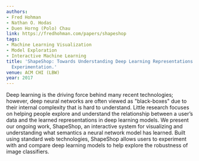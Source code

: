 ```yaml
---
authors:
- Fred Hohman
- Nathan O. Hodas
- Duen Horng (Polo) Chau
link: https://fredhohman.com/papers/shapeshop
tags:
- Machine Learning Visualization
- Model Exploration
- Interactive Machine Learning
title: 'ShapeShop: Towards Understanding Deep Learning Representations via Interactive
  Experimentation.'
venue: ACM CHI (LBW)
year: 2017
---
```

Deep learning is the driving force behind many recent technologies; however, deep neural networks are often viewed as "black-boxes" due to their internal complexity that is hard to understand. Little research focuses on helping people explore and understand the relationship between a user’s data and the learned representations in deep learning models. We present our ongoing work, ShapeShop, an interactive system for visualizing and understanding what semantics a neural network model has learned. Built using standard web technologies, ShapeShop allows users to experiment with and compare deep learning models to help explore the robustness of image classifiers.

